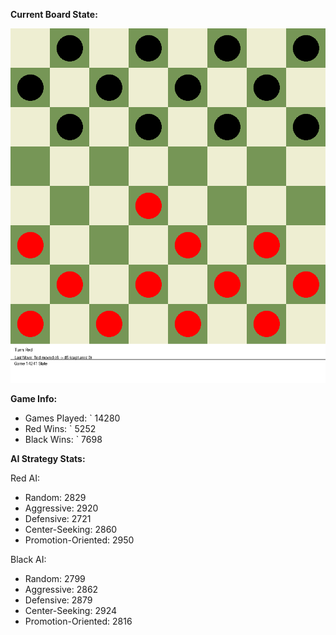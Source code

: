 
**Current Board State:**  
<!-- START_GIF -->
![Checkers Game](./checkers_game.gif)
<!-- END_GIF -->

**Game Info:**  
- Games Played: `<!-- GAMES_PLAYED --> 14280
- Red Wins: `<!-- RED_WINS --> 5252
- Black Wins: `<!-- BLACK_WINS --> 7698

<!-- AI_STATS -->
**AI Strategy Stats:**

Red AI:
- Random: 2829
- Aggressive: 2920
- Defensive: 2721
- Center-Seeking: 2860
- Promotion-Oriented: 2950

Black AI:
- Random: 2799
- Aggressive: 2862
- Defensive: 2879
- Center-Seeking: 2924
- Promotion-Oriented: 2816
